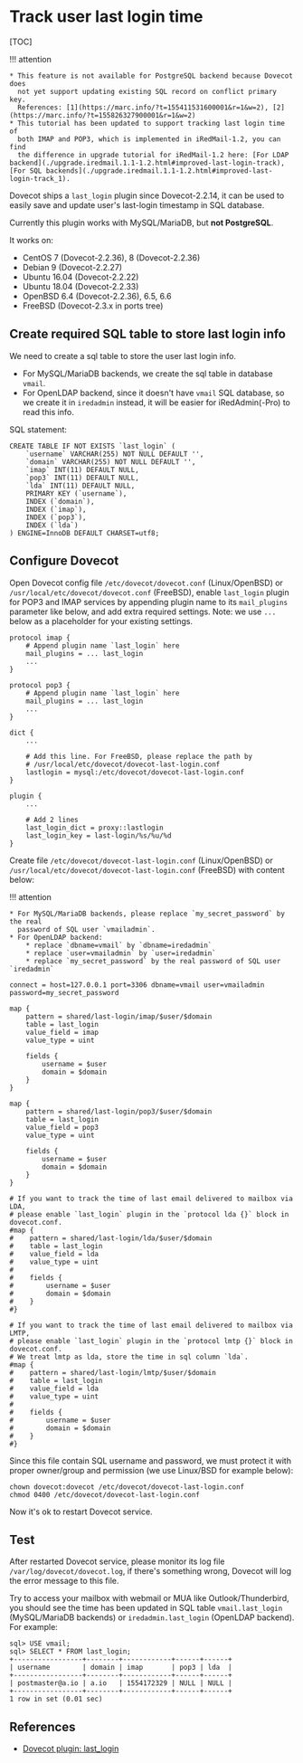 # Track user last login time

[TOC]

!!! attention

    * This feature is not available for PostgreSQL backend because Dovecot does
      not yet support updating existing SQL record on conflict primary key.
      References: [1](https://marc.info/?t=155411531600001&r=1&w=2), [2](https://marc.info/?t=155826327900001&r=1&w=2)
    * This tutorial has been updated to support tracking last login time of
      both IMAP and POP3, which is implemented in iRedMail-1.2, you can find
      the difference in upgrade tutorial for iRedMail-1.2 here: [For LDAP backend](./upgrade.iredmail.1.1-1.2.html#improved-last-login-track), [For SQL backends](./upgrade.iredmail.1.1-1.2.html#improved-last-login-track_1).

Dovecot ships a `last_login` plugin since Dovecot-2.2.14, it can be used to
easily save and update user's last-login timestamp in SQL database.

Currently this plugin works with MySQL/MariaDB, but __not PostgreSQL__.

It works on:

* CentOS 7 (Dovecot-2.2.36), 8 (Dovecot-2.2.36)
* Debian 9 (Dovecot-2.2.27)
* Ubuntu 16.04 (Dovecot-2.2.22)
* Ubuntu 18.04 (Dovecot-2.2.33)
* OpenBSD 6.4 (Dovecot-2.2.36), 6.5, 6.6
* FreeBSD (Dovecot-2.3.x in ports tree)

## Create required SQL table to store last login info

We need to create a sql table to store the user last login info.

* For MySQL/MariaDB backends, we create the sql table in database `vmail`.
* For OpenLDAP backend, since it doesn't have `vmail` SQL database, so we
  create it in `iredadmin` instead, it will be easier for iRedAdmin(-Pro) to
  read this info.

SQL statement:

```
CREATE TABLE IF NOT EXISTS `last_login` (
    `username` VARCHAR(255) NOT NULL DEFAULT '',
    `domain` VARCHAR(255) NOT NULL DEFAULT '',
    `imap` INT(11) DEFAULT NULL,
    `pop3` INT(11) DEFAULT NULL,
    `lda` INT(11) DEFAULT NULL,
    PRIMARY KEY (`username`),
    INDEX (`domain`),
    INDEX (`imap`),
    INDEX (`pop3`),
    INDEX (`lda`)
) ENGINE=InnoDB DEFAULT CHARSET=utf8;
```

## Configure Dovecot

Open Dovecot config file `/etc/dovecot/dovecot.conf` (Linux/OpenBSD) or
`/usr/local/etc/dovecot/dovecot.conf` (FreeBSD), enable `last_login` plugin
for POP3 and IMAP services by appending plugin name to its `mail_plugins`
parameter like below, and add extra required settings. Note: we use `...` below
as a placeholder for your existing settings.

```
protocol imap {
    # Append plugin name `last_login` here
    mail_plugins = ... last_login
    ...
}

protocol pop3 {
    # Append plugin name `last_login` here
    mail_plugins = ... last_login
    ...
}

dict {
    ...

    # Add this line. For FreeBSD, please replace the path by
    # /usr/local/etc/dovecot/dovecot-last-login.conf
    lastlogin = mysql:/etc/dovecot/dovecot-last-login.conf
}

plugin {
    ...

    # Add 2 lines
    last_login_dict = proxy::lastlogin
    last_login_key = last-login/%s/%u/%d
}
```

Create file `/etc/dovecot/dovecot-last-login.conf` (Linux/OpenBSD) or
`/usr/local/etc/dovecot/dovecot-last-login.conf` (FreeBSD) with content below:

!!! attention

    * For MySQL/MariaDB backends, please replace `my_secret_password` by the real
      password of SQL user `vmailadmin`.
    * For OpenLDAP backend:
        * replace `dbname=vmail` by `dbname=iredadmin`
        * replace `user=vmailadmin` by `user=iredadmin`
        * replace `my_secret_password` by the real password of SQL user `iredadmin`

```
connect = host=127.0.0.1 port=3306 dbname=vmail user=vmailadmin password=my_secret_password

map {
    pattern = shared/last-login/imap/$user/$domain
    table = last_login
    value_field = imap
    value_type = uint

    fields {
        username = $user
        domain = $domain
    }
}

map {
    pattern = shared/last-login/pop3/$user/$domain
    table = last_login
    value_field = pop3
    value_type = uint

    fields {
        username = $user
        domain = $domain
    }
}

# If you want to track the time of last email delivered to mailbox via LDA,
# please enable `last_login` plugin in the `protocol lda {}` block in dovecot.conf.
#map {
#    pattern = shared/last-login/lda/$user/$domain
#    table = last_login
#    value_field = lda
#    value_type = uint
#
#    fields {
#        username = $user
#        domain = $domain
#    }
#}

# If you want to track the time of last email delivered to mailbox via LMTP,
# please enable `last_login` plugin in the `protocol lmtp {}` block in dovecot.conf.
# We treat lmtp as lda, store the time in sql column `lda`.
#map {
#    pattern = shared/last-login/lmtp/$user/$domain
#    table = last_login
#    value_field = lda
#    value_type = uint
#
#    fields {
#        username = $user
#        domain = $domain
#    }
#}
```

Since this file contain SQL username and password, we must protect it with
proper owner/group and permission (we use Linux/BSD for example below):

```
chown dovecot:dovecot /etc/dovecot/dovecot-last-login.conf
chmod 0400 /etc/dovecot/dovecot-last-login.conf
```

Now it's ok to restart Dovecot service.

## Test

After restarted Dovecot service, please monitor its log file
`/var/log/dovecot/dovecot.log`, if there's something wrong, Dovecot will log
the error message to this file.

Try to access your mailbox with webmail or MUA like Outlook/Thunderbird, you
should see the time has been updated in SQL table `vmail.last_login`
(MySQL/MariaDB backends) or `iredadmin.last_login` (OpenLDAP backend). For
example:

```
sql> USE vmail;
sql> SELECT * FROM last_login;
+-----------------+--------+------------+------+------+
| username        | domain | imap       | pop3 | lda  |
+-----------------+--------+------------+------+------+
| postmaster@a.io | a.io   | 1554172329 | NULL | NULL |
+-----------------+--------+------------+------+------+
1 row in set (0.01 sec)
```

## References

* [Dovecot plugin: last_login](https://doc.dovecot.org/configuration_manual/lastlogin_plugin/)
